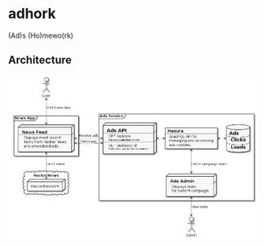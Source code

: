 # adhork
(Ad)s (Ho)mewo(rk)

## Architecture

![Image of service architecture](/out/architecture/architecture.png)
